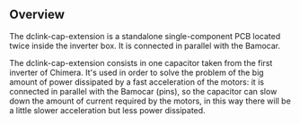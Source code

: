 ## Overview

The dclink-cap-extension is a standalone single-component PCB located twice inside the inverter box. It is connected in parallel with the Bamocar.

The dclink-cap-extension consists in one capacitor taken from the first inverter of Chimera. 
It's used in order to solve the problem of the big amount of power dissipated by a fast acceleration of the motors: 
it is connected in parallel with the Bamocar (pins), so the capacitor can slow down the amount of current required by the motors, in this way there will be a little slower acceleration but less power dissipated.
